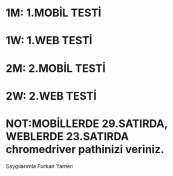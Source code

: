# 1M: 1.MOBİL TESTİ
# 1W: 1.WEB TESTİ
# 2M: 2.MOBİL TESTİ
# 2W: 2.WEB TESTİ

# NOT:MOBİLLERDE 29.SATIRDA, WEBLERDE 23.SATIRDA chromedriver pathinizi veriniz.

Saygılarımla
Furkan Yanteri
